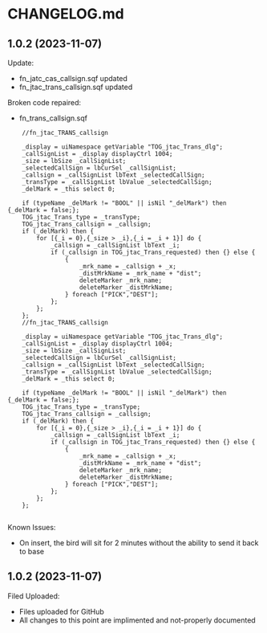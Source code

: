 # CHANGELOG.md

## 1.0.2 (2023-11-07)

Update:

  - fn_jatc_cas_callsign.sqf updated
  - fn_jtac_trans_callsign.sqf updated
  
Broken code repaired:

  - fn_trans_callsign.sqf
  
```
	//fn_jtac_TRANS_callsign

	_display = uiNamespace getVariable "TOG_jtac_Trans_dlg";
	_callSignList = _display displayCtrl 1004;
	_size = lbSize _callSignList;
	_selectedCallSign = lbCurSel _callSignList;
	_callsign = _callSignList lbText _selectedCallSign;
	_transType = _callSignList lbValue _selectedCallSign;
	_delMark = _this select 0;

	if (typeName _delMark != "BOOL" || isNil "_delMark") then {_delMark = false;};
	TOG_jtac_Trans_type = _transType;
	TOG_jtac_Trans_callsign = _callsign;
	if (_delMark) then {
		for [{_i = 0},{_size > _i},{_i = _i + 1}] do {
			_callsign = _callSignList lbText _i;
			if (_callsign in TOG_jtac_Trans_requested) then {} else {
				{
					_mrk_name = _callsign + _x;
					_distMrkName = _mrk_name + "dist";
					deleteMarker _mrk_name;
					deleteMarker _distMrkName;
				} foreach ["PICK","DEST"];
			};
		};
	};
  	//fn_jtac_TRANS_callsign

	_display = uiNamespace getVariable "TOG_jtac_Trans_dlg";
	_callSignList = _display displayCtrl 1004;
	_size = lbSize _callSignList;
	_selectedCallSign = lbCurSel _callSignList;
	_callsign = _callSignList lbText _selectedCallSign;
	_transType = _callSignList lbValue _selectedCallSign;
	_delMark = _this select 0;

	if (typeName _delMark != "BOOL" || isNil "_delMark") then {_delMark = false;};
	TOG_jtac_Trans_type = _transType;
	TOG_jtac_Trans_callsign = _callsign;
	if (_delMark) then {
		for [{_i = 0},{_size > _i},{_i = _i + 1}] do {
			_callsign = _callSignList lbText _i;
			if (_callsign in TOG_jtac_Trans_requested) then {} else {
				{
					_mrk_name = _callsign + _x;
					_distMrkName = _mrk_name + "dist";
					deleteMarker _mrk_name;
					deleteMarker _distMrkName;
				} foreach ["PICK","DEST"];
			};
		};
	};
		
```	
	
Known Issues:

  - On insert, the bird will sit for 2 minutes without the ability to send it back to base

## 1.0.2 (2023-11-07)

Filed Uploaded:

  - Files uploaded for GitHub
  - All changes to this point are implimented and not-properly documented